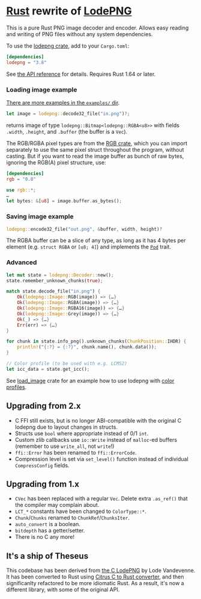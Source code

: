 # [Rust](https://www.rust-lang.org) rewrite of [LodePNG](https://lodev.org/lodepng)

This is a pure Rust PNG image decoder and encoder. Allows easy reading and writing of PNG files without any system dependencies.

To use the [lodepng crate](https://lib.rs/crates/lodepng), add to your `Cargo.toml`:

```toml
[dependencies]
lodepng = "3.8"
```

See [the API reference](https://docs.rs/lodepng/) for details. Requires Rust 1.64 or later.

### Loading image example

[There are more examples in the `examples/` dir](https://github.com/kornelski/lodepng-rust/tree/main/examples).

```rust
let image = lodepng::decode32_file("in.png")?;
```

returns image of type `lodepng::Bitmap<lodepng::RGBA<u8>>` with fields `.width`, `.height`, and `.buffer` (the buffer is a `Vec`).

The RGB/RGBA pixel types are from the [RGB crate](https://lib.rs/crates/rgb), which you can import separately to use the same pixel struct throughout the program, without casting. But if you want to read the image buffer as bunch of raw bytes, ignoring the RGB(A) pixel structure, use:

```toml
[dependencies]
rgb = "0.8"
```

```rust
use rgb::*;
…
let bytes: &[u8] = image.buffer.as_bytes();
```

### Saving image example

```rust
lodepng::encode32_file("out.png", &buffer, width, height)?
```

The RGBA buffer can be a slice of any type, as long as it has 4 bytes per element (e.g. `struct RGBA` or `[u8; 4]`) and implements the [`Pod`](https://docs.rs/bytemuck) trait.

### Advanced

```rust
let mut state = lodepng::Decoder::new();
state.remember_unknown_chunks(true);

match state.decode_file("in.png") {
    Ok(lodepng::Image::RGB(image)) => {…}
    Ok(lodepng::Image::RGBA(image)) => {…}
    Ok(lodepng::Image::RGBA16(image)) => {…}
    Ok(lodepng::Image::Grey(image)) => {…}
    Ok(_) => {…}
    Err(err) => {…}
}

for chunk in state.info_png().unknown_chunks(ChunkPosition::IHDR) {
    println!("{:?} = {:?}", chunk.name(), chunk.data());
}

// Color profile (to be used with e.g. LCMS2)
let icc_data = state.get_icc();
```

See [load_image](https://lib.rs/crates/load_image) crate for an example how to use lodepng with [color profiles](https://lib.rs/lcms2).

## Upgrading from 2.x

* C FFI still exists, but is no longer ABI-compatible with the original C lodepng due to layout changes in structs.
* Structs use `bool` where appropriate instead of 0/1 `int`.
* Custom zlib callbacks use `io::Write` instead of `malloc`-ed buffers (remember to use `write_all`, not `write`!)
* `ffi::Error` has been renamed to `ffi::ErrorCode`.
* Compression level is set via `set_level()` function instead of individual `CompressConfig` fields.

## Upgrading from 1.x

* `CVec` has been replaced with a regular `Vec`. Delete extra `.as_ref()` that the compiler may complain about.
* `LCT_*` constants have been changed to `ColorType::*`.
* `Chunk`/`Chunks` renamed to `ChunkRef`/`ChunksIter`.
* `auto_convert` is a boolean.
* `bitdepth` has a getter/setter.
* There is no C any more!

## It's a ship of Theseus

This codebase has been derived from [the C LodePNG](https://lodev.org/lodepng/) by Lode Vandevenne. It has been converted to Rust using [Citrus C to Rust converter](https://gitlab.com/citrus-rs/citrus), and then significanlty refactored to be more idiomatic Rust. As a result, it's now a different library, with some of the original API.
